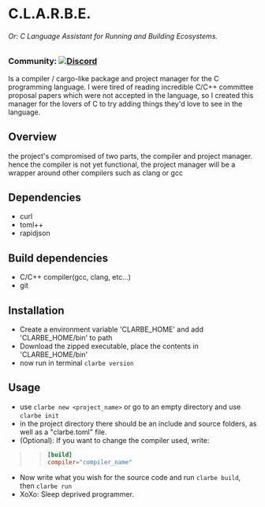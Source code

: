 # C.L.A.R.B.E.
###### Or: C Language Assistant for Running and Building Ecosystems.

### Community: <a href="https://discord.gg/Twhv4KU3qf"><img alt="Discord" src="https://img.shields.io/discord/1326716525461245962"></a>

Is a compiler / cargo-like package and project manager for the C programming language.
I were tired of reading incredible C/C++ committee proposal papers which were not accepted in the language, so I created this manager for the lovers of C to try adding things they'd love to see in the language.

## Overview

the project's compromised of two parts, the compiler and project manager.
hence the compiler is not yet functional, the project manager will be a wrapper around other compilers such as clang or gcc

## Dependencies
 - curl
 - toml++
 - rapidjson

## Build dependencies
 - C/C++ compiler(gcc, clang, etc...)
 - git

## Installation
- Create a environment variable 'CLARBE_HOME' and add 'CLARBE_HOME/bin' to path
- Download the zipped executable, place the contents in 'CLARBE_HOME/bin'
- now run in terminal ```clarbe version```

## Usage
- use ```clarbe new <project_name>``` or go to an empty directory and use ```clarbe init```
- in the project directory there should be an include and source folders, as well as a "clarbe.toml" file.
- (Optional): If you want to change the compiler used, write:
> > ```toml
> > [build]
> > compiler="compiler_name"
> > ```
- Now write what you wish for the source code and run ```clarbe build```, then ```clarbe run```
- XoXo: Sleep deprived programmer.
